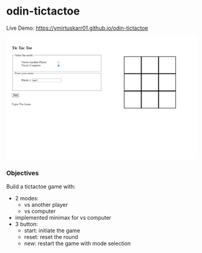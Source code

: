# odin-tictactoe

Live Demo:
https://ymirtuskarr01.github.io/odin-tictactoe

![Project Screenshot](./asset/images/tictactoe.png "TicTacToe")

### Objectives

Build a tictactoe game with:
- 2 modes:
  - vs another player
  - vs computer
- implemented minimax for vs computer
- 3 button:
  -  start: initiate the game
  -  reset: reset the round
  -  new: restart the game with mode selection